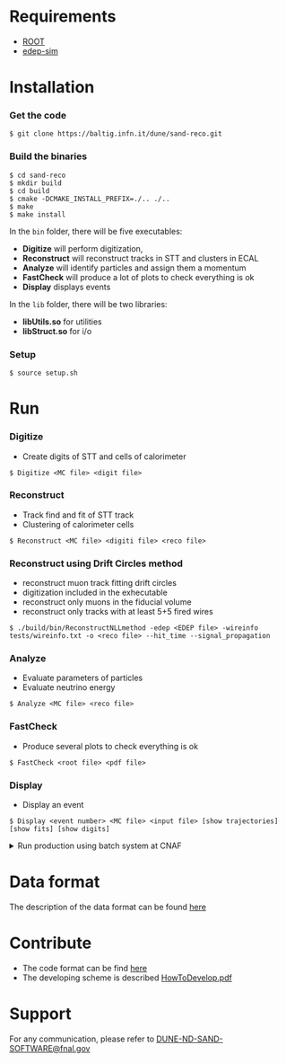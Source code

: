 # Requirements
- [ROOT](https://root.cern/)
- [edep-sim](https://github.com/ClarkMcGrew/edep-sim)

# Installation

### Get the code

```console
$ git clone https://baltig.infn.it/dune/sand-reco.git
```

### Build the binaries

```console
$ cd sand-reco
$ mkdir build
$ cd build
$ cmake -DCMAKE_INSTALL_PREFIX=./.. ./..
$ make
$ make install
```

In the `bin` folder, there will be five executables:
- **Digitize** will perform digitization, 
- **Reconstruct** will reconstruct tracks in STT and clusters in ECAL
- **Analyze** will identify particles and assign them a momentum
- **FastCheck** will produce a lot of plots to check everything is ok
- **Display** displays events

In the `lib` folder, there will be two libraries:
- **libUtils.so** for utilities
- **libStruct.so** for i/o

### Setup

```console
$ source setup.sh
```

# Run

### Digitize
- Create digits of STT and cells of calorimeter

```console
$ Digitize <MC file> <digit file>
```

### Reconstruct
- Track find and fit of STT track
- Clustering of calorimeter cells

```console
$ Reconstruct <MC file> <digiti file> <reco file>
```

### Reconstruct using Drift Circles method
- reconstruct muon track fitting drift circles
- digitization included in the exhecutable
- reconstruct only muons in the fiducial volume
- reconstruct only tracks with at least 5+5 fired wires

```console
$ ./build/bin/ReconstructNLLmethod -edep <EDEP file> -wireinfo tests/wireinfo.txt -o <reco file> --hit_time --signal_propagation
```

### Analyze
- Evaluate parameters of particles
- Evaluate neutrino energy

```console
$ Analyze <MC file> <reco file>
```

### FastCheck
- Produce several plots to check everything is ok

```console
$ FastCheck <root file> <pdf file>
```

### Display
- Display an event

```console
$ Display <event number> <MC file> <input file> [show trajectories] [show fits] [show digits]
```

<details><summary>Run production using batch system at CNAF</summary>

The batch system at CNAF is [HTCondor](https://htcondor.org/) (Documentation [here](https://htcondor.readthedocs.io/en/latest/)). To submit jobs, do:

```console
$ condor_submit -name sn-02.cr.cnaf.infn.it -spool submit.sub
```

The submit file is:

```
# Unix submit description file
# sleep.sub -- simple sleep job

executable              = submit.sh
arguments               = $(Item)
transfer_input_files    = /usr/lib64/libLHAPDF-6.2.1.so,macro.template.mac
log                     = $(ClusterId).$(Process).$(Item).log
output                  = $(ClusterId).$(Process).$(Item).out
error                   = $(ClusterId).$(Process).$(Item).err
should_transfer_files   = Yes
when_to_transfer_output = ON_EXIT
queue in 0, 21, 308
#queue from seq 300 399 | 
```

The instruction `queue in 0, 21, 308` will generate three jobs with $Item equals to 0, 21 and 308 respectively, while the instruction `queue from seq 300 400 |` will generate 100 jobs with $Item from 300 to 399. The variable $Item is then passed as [argument](https://baltig.infn.it/dune/nuev-generator/-/edit/master/README.md#L179) to the [script](https://baltig.infn.it/dune/nuev-generator/-/edit/master/README.md#L178) that will run on the node.

The script `submit.sh` is:

```
#!/bin/bash

# setup environment (i.e. ROOT and edep-sim)
source /opt/exp_software/neutrino/env.sh

# setup sand-reco
source /storage/gpfs_data/neutrino/users/mt/check_chain/sand-reco/setup.sh

# Output folder
# genie, edep-sim, digi and reco subfolders will
# be created and output files will be stored there
OUT=/storage/gpfs_data/neutrino/users/mt/check_chain/files

if [ ! -d ${OUT}/genie ]; then
  mkdir -p ${OUT}/genie
fi

if [ ! -d ${OUT}/edep-sim ]; then
  mkdir -p ${OUT}/edep-sim
fi

if [ ! -d ${OUT}/digi ]; then
  mkdir -p ${OUT}/digi
fi

if [ ! -d ${OUT}/reco ]; then
  mkdir -p ${OUT}/reco
fi

# NUEV-GENERATOR to be used
GEN=/storage/gpfs_data/neutrino/users/mt/check_chain/nuev-generator/bin/generate

# TOP VOLUME where neutrino interactions will be simulated
VOL=sand_inner_volume

# GDML geometry
GEO=/storage/gpfs_data/neutrino/SAND/GDML-GEO/SAND_opt2.gdml

# Neutrino FLUX
FLX=/storage/gpfs_data/neutrino/SAND/LBNF-NUBEAM-FLUX/
histos_g4lbne_v3r5p4_QGSP_BERT_OptimizedEngineeredNov2017_neutrino_LBNEND_fastmc.root

# GENIE tune
TUN=G18_02a_00_000

# XML cross-sections file
XSC=/storage/gpfs_data/neutrino/SAND/GENIE-XC/v3_00_06/NULL/G1802a00000-k250-e1000/data/gxspl-FNALbigger.xml

# Run number. It will be passed as argument
RUN=$1

# neutrino type
NUL=14

# number of simulated events (per job)
NEV=100

# Output file prefix
PREFIX=100-numu-InnerVol

# Output GENIE file prefix
# and edep-sim, Digitize, Reconstruct 
# output files
GENIE_OUT=${OUT}/genie/${PREFIX}
EDEP_OUT=${OUT}/edep-sim/${PREFIX}.${RUN}.edep-sim.root
DIGI_OUT=${OUT}/digi/${PREFIX}.${RUN}.digi.root
RECO_OUT=${OUT}/reco/${PREFIX}.${RUN}.reco.root

## NUEV-GENERATOR
${GEN} \
  -f histo:${FLX} \
  -g ${GEO} \
  -n ${NEV} \
  -o ${GENIE_OUT} \
  -p ${NUL} \
  -r ${RUN} \
  -t ${VOL} \
  --cross-sections ${XSC} \
  --tune ${TUN}

## GNTPC
if [ -f ${GENIE_OUT}.${RUN}.ghep.root ]; then
  gntpc \
    -f t2k_rootracker \
    -i ${GENIE_OUT}.${RUN}.ghep.root \
    -o ${GENIE_OUT}.${RUN}.gtrac.root
fi

## PREPARE MACRO FOR EDEP-SIM
sed -e "s:__NEV__:${NEV}:g" -e "s:__INPUT__:${GENIE_OUT}.${RUN}.gtrac.root:g" macro.template.mac > macro.${RUN}.mac

## EDEP-SIM
if [ -f ${GENIE_OUT}.${RUN}.gtrac.root ]; then
  edep-sim -C \
    -g ${GEO} \
    -o ${EDEP_OUT} \
    macro.${RUN}.mac
fi

## DIGITIZATION
if [ -f ${EDEP_OUT} ]; then
  Digitize \
    ${EDEP_OUT} \
    ${DIGI_OUT}
fi

## RECONSTRUCTION
if [ -f ${DIGI_OUT} ]; then
  Reconstruct \
    ${EDEP_OUT} \
    ${DIGI_OUT} \
    ${RECO_OUT}
fi

## ANALISYS
if [ -f ${RECO_OUT} ]; then
  Analyze \
    ${EDEP_OUT} \
    ${RECO_OUT}
fi
```

The edep-sim macro template is:

```
################################
# Add the GENIE events
################################

## Replace this with the name of a GENIE rooTracker file
/generator/kinematics/rooTracker/input __INPUT__

## Use the T2K rooTracker input format.  This is directly supported by GENIE.
/generator/kinematics/set rooTracker

## Distribute the events based on the density of the material.  When done
##   this way, the composition of the detector is ignored, so it's not
##   a good way for physics, but it's OK for an example since you don't
##   need to syncronize the GENIE and EDEPSIM geometries.
#/generator/position/density/sample DetEnclosure_lv
#/generator/position/set density

#/generator/count/fixed/number 1000
#/generator/count/set fixed

#/generator/time/spill/start 0.0 ns
#/generator/time/spill/bunchCount 1000
#/generator/time/spill/bunchSep 10.0 ns
#/generator/time/spill/bunchLength 5.0 ns

## Make sure EDEPSIM updates the kinematics generator.
/generator/add

/run/initialize
/run/beamOn __NEV__
```

</details>

# Data format

The description of the data format can be found [here](https://github.com/DUNE-ND-SAND/sand-stt/wiki/Data-Model)


# Contribute

- The code format can be find [here](https://github.com/DUNE-ND-SAND/sand-stt/wiki/Code-Formatting)
- The developing scheme is described [HowToDevelop.pdf](https://baltig.infn.it/dune/sand-reco/-/wikis/uploads/8b897fb0ea753ef767b96312bdf9ccac/HowToDevelop.pdf)

# Support

For any communication, please refer to [DUNE-ND-SAND-SOFTWARE@fnal.gov](mailto:DUNE-ND-SAND-SOFTWARE@fnal.gov)
